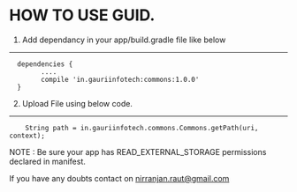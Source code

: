 HOW TO USE GUID.
==============

1) Add dependancy in your app/build.gradle file like below
--------------
      dependencies {
            ....
            compile 'in.gauriinfotech:commons:1.0.0'
      }

2) Upload File using below code.
--------------

        String path = in.gauriinfotech.commons.Commons.getPath(uri, context);

NOTE : Be sure your app has READ_EXTERNAL_STORAGE permissions declared in manifest.

If you have any doubts contact on nirranjan.raut@gmail.com
